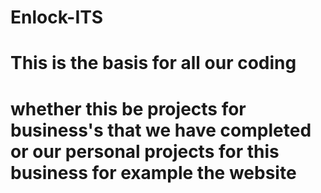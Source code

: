 # Enlock-ITS
# This is the basis for all our coding
# whether this be projects for business's that we have completed or our personal projects for this business for example the website
